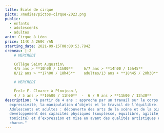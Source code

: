 ```yaml
---
title: École de cirque
picto: /medias/pictos-cirque-2023.png
public:
  - enfants
  - adolescents
  - adultes
anim: Cirque à Léon
price: 114€ à 260€ /AN
starting_date: 2021-09-15T08:00:53.784Z
creneau: |-2
    # MERCREDI

    Collège Saint Augustin\
    4/5 ans > **10h00 / 11h00**     6/7 ans > **14h00 / 15h45**
    8/12 ans > **17h00 / 18h45**    adultes/13 ans + **18h45 / 20h30**

    # MERCREDI

    École E. Cloarec à Ploujean.\
    4 / 5 ans > **10h00 / 11h00**  -  6 / 9 ans > **11h00 / 12h30**
description: "À partir de 4 ans : approche par un travail sur le corps et son
  expressivité, la manipulation d’objets et le travail de l’équilibre.
  Adolescents et adultes : découverte des arts de la scène et de la piste,
  développement des capacités physiques (souplesse, équilibre, agilité,
  tonicité) et d’expression et mise en avant des qualités artistiques de
  chacun."
---
```


